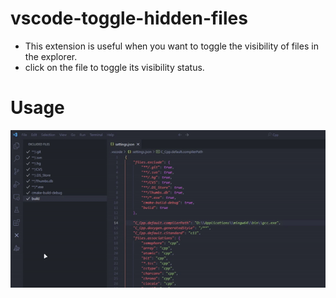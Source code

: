 # vscode-toggle-hidden-files
- This extension is useful when you want to toggle the visibility of files in the explorer.
- click on the file to toggle its visibility status.

# Usage 
![example](https://github.com/fenlyin0420/toggle-excluded-files/raw/master/image/readme.gif)
